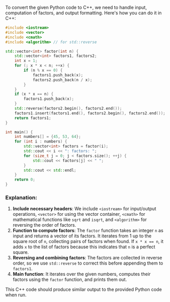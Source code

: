  To convert the given Python code to C++, we need to handle input, computation of factors, and output formatting. Here's how you can do it in C++:

```cpp
#include <iostream>
#include <vector>
#include <cmath>
#include <algorithm> // for std::reverse

std::vector<int> factor(int n) {
    std::vector<int> factors1, factors2;
    int x = 1;
    for (; x * x < n; ++x) {
        if (n % x == 0) {
            factors1.push_back(x);
            factors2.push_back(n / x);
        }
    }
    if (x * x == n) {
        factors1.push_back(x);
    }
    std::reverse(factors2.begin(), factors2.end());
    factors1.insert(factors1.end(), factors2.begin(), factors2.end());
    return factors1;
}

int main() {
    int numbers[] = {45, 53, 64};
    for (int i : numbers) {
        std::vector<int> factors = factor(i);
        std::cout << i << ": factors: ";
        for (size_t j = 0; j < factors.size(); ++j) {
            std::cout << factors[j] << " ";
        }
        std::cout << std::endl;
    }
    return 0;
}
```

### Explanation:
1. **Include necessary headers**: We include `<iostream>` for input/output operations, `<vector>` for using the vector container, `<cmath>` for mathematical functions like `sqrt` and `isqrt`, and `<algorithm>` for reversing the order of factors.
2. **Function to compute factors**: The `factor` function takes an integer `n` as input and returns a vector of its factors. It iterates from 1 up to the square root of `n`, collecting pairs of factors when found. If `x * x == n`, it adds `x` to the list of factors because this indicates that `n` is a perfect square.
3. **Reversing and combining factors**: The factors are collected in reverse order, so we use `std::reverse` to correct this before appending them to `factors1`.
4. **Main function**: It iterates over the given numbers, computes their factors using the `factor` function, and prints them out.

This C++ code should produce similar output to the provided Python code when run.
